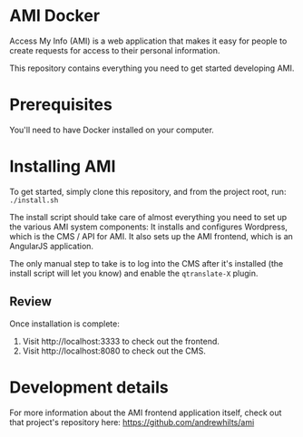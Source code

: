 # AMI Docker

Access My Info (AMI) is a web application that makes it easy for people to create requests for access to their personal information.

This repository contains everything you need to get started developing AMI.

# Prerequisites
You'll need to have Docker installed on your computer.

# Installing AMI
To get started, simply clone this repository, and from the project root, run: `./install.sh`

The install script should take care of almost everything you need to set up the various AMI system components: It installs and configures Wordpress, which is the CMS / API for AMI. It also sets up the AMI frontend, which is an AngularJS application.

The only manual step to take is to log into the CMS after it's installed (the install script will let you know) and enable the `qtranslate-X` plugin.

## Review
Once installation is complete:

1. Visit http://localhost:3333 to check out the frontend.
1. Visit http://localhost:8080 to check out the CMS.

# Development details
For more information about the AMI frontend application itself, check out that project's repository here: https://github.com/andrewhilts/ami